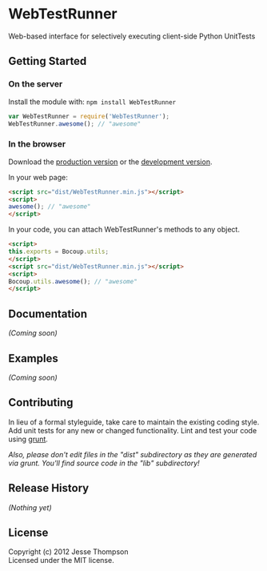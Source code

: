 # WebTestRunner

Web-based interface for selectively executing client-side Python UnitTests

## Getting Started
### On the server
Install the module with: `npm install WebTestRunner`

```javascript
var WebTestRunner = require('WebTestRunner');
WebTestRunner.awesome(); // "awesome"
```

### In the browser
Download the [production version][min] or the [development version][max].

[min]: https://raw.github.com/jessejlt/WebTestRunner/master/dist/WebTestRunner.min.js
[max]: https://raw.github.com/jessejlt/WebTestRunner/master/dist/WebTestRunner.js

In your web page:

```html
<script src="dist/WebTestRunner.min.js"></script>
<script>
awesome(); // "awesome"
</script>
```

In your code, you can attach WebTestRunner's methods to any object.

```html
<script>
this.exports = Bocoup.utils;
</script>
<script src="dist/WebTestRunner.min.js"></script>
<script>
Bocoup.utils.awesome(); // "awesome"
</script>
```

## Documentation
_(Coming soon)_

## Examples
_(Coming soon)_

## Contributing
In lieu of a formal styleguide, take care to maintain the existing coding style. Add unit tests for any new or changed functionality. Lint and test your code using [grunt](https://github.com/cowboy/grunt).

_Also, please don't edit files in the "dist" subdirectory as they are generated via grunt. You'll find source code in the "lib" subdirectory!_

## Release History
_(Nothing yet)_

## License
Copyright (c) 2012 Jesse Thompson  
Licensed under the MIT license.
